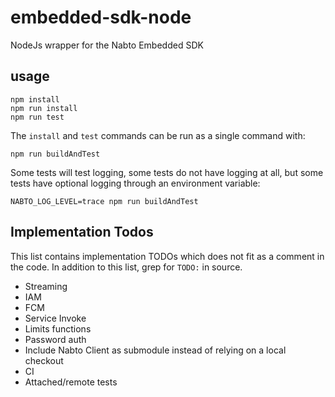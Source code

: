 # embedded-sdk-node
NodeJs wrapper for the Nabto Embedded SDK


## usage

```
npm install
npm run install
npm run test
```

The `install` and `test` commands can be run as a single command with:

```
npm run buildAndTest
```

Some tests will test logging, some tests do not have logging at all, but some tests have optional logging through an environment variable:

```
NABTO_LOG_LEVEL=trace npm run buildAndTest
```


## Implementation Todos

This list contains implementation TODOs which does not fit as a comment in the code. In addition to this list, grep for `TODO:` in source.

 * Streaming
 * IAM
 * FCM
 * Service Invoke
 * Limits functions
 * Password auth
 * Include Nabto Client as submodule instead of relying on a local checkout
 * CI
 * Attached/remote tests
